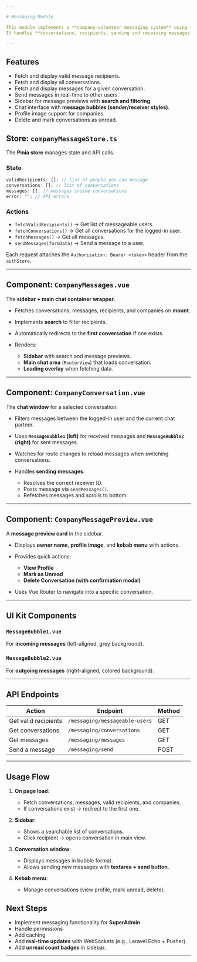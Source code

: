 ```yaml
---

# Messaging Module

This module implements a **company-volunteer messaging system** using **Vue 3, Pinia, and Axios**.
It handles **conversations, recipients, sending and receiving messages**

---
```


## Features

- Fetch and display valid message recipients.
- Fetch and display all conversations.
- Fetch and display messages for a given conversation.
- Send messages in real-time to other users.
- Sidebar for message previews with **search and filtering**.
- Chat interface with **message bubbles (sender/receiver styles)**.
- Profile image support for companies.
- Delete and mark conversations as unread.

## Store: `companyMessageStore.ts`

The **Pinia store** manages state and API calls.

### State

```ts
validRecipients: []; // list of people you can message
conversations: []; // list of conversations
messages: []; // messages inside conversations
error: ""; // API errors
```

### Actions

- `fetchValidRecipients()` → Get list of messageable users.
- `fetchConversations()` → Get all conversations for the logged-in user.
- `fetchMessages()` → Get all messages.
- `sendMessages(formData)` → Send a message to a user.

Each request attaches the `Authorization: Bearer <token>` header from the `authStore`.

---

## Component: `CompanyMessages.vue`

The **sidebar + main chat container wrapper**.

- Fetches conversations, messages, recipients, and companies on **mount**.
- Implements **search** to filter recipients.
- Automatically redirects to the **first conversation** if one exists.
- Renders:

  - **Sidebar** with search and message previews.
  - **Main chat area** (`RouterView`) that loads conversation.
  - **Loading overlay** when fetching data.

---

## Component: `CompanyConversation.vue`

The **chat window** for a selected conversation.

- Filters messages between the logged-in user and the current chat partner.
- Uses **`MessageBubble1` (left)** for received messages and **`MessageBubble2` (right)** for sent messages.
- Watches for route changes to reload messages when switching conversations.
- Handles **sending messages**:

  - Resolves the correct receiver ID.
  - Posts message via `sendMessages()`.
  - Refetches messages and scrolls to bottom.

---

## Component: `CompanyMessagePreview.vue`

A **message preview card** in the sidebar.

- Displays **owner name**, **profile image**, and **kebab menu** with actions.
- Provides quick actions:

  - **View Profile**
  - **Mark as Unread**
  - **Delete Conversation (with confirmation modal)**

- Uses Vue Router to navigate into a specific conversation.

---

## UI Kit Components

### `MessageBubble1.vue`

For **incoming messages** (left-aligned, grey background).

### `MessageBubble2.vue`

For **outgoing messages** (right-aligned, colored background).

---

## API Endpoints

| Action               | Endpoint                       | Method |
| -------------------- | ------------------------------ | ------ |
| Get valid recipients | `/messaging/messageable-users` | GET    |
| Get conversations    | `/messaging/conversations`     | GET    |
| Get messages         | `/messaging/messages`          | GET    |
| Send a message       | `/messaging/send`              | POST   |

---

## Usage Flow

1. **On page load**:

   - Fetch conversations, messages, valid recipients, and companies.
   - If conversations exist → redirect to the first one.

2. **Sidebar**:

   - Shows a searchable list of conversations.
   - Click recipient → opens conversation in main view.

3. **Conversation window**:

   - Displays messages in bubble format.
   - Allows sending new messages with **textarea + send button**.

4. **Kebab menu**:

   - Manage conversations (view profile, mark unread, delete).



## Next Steps
- Implement messaging functionality for **SuperAdmin**
- Handle permissions
- Add caching
- Add **real-time updates** with WebSockets (e.g., Laravel Echo + Pusher).
- Add **unread count badges** in sidebar.

---
